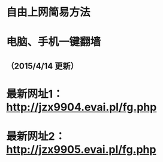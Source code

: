 # 自由上网简易方法
# 电脑、手机一键翻墙
## （2015/4/14 更新）

#  最新网址1：http://jzx9904.evai.pl/fg.php

#  最新网址2：http://jzx9905.evai.pl/fg.php
